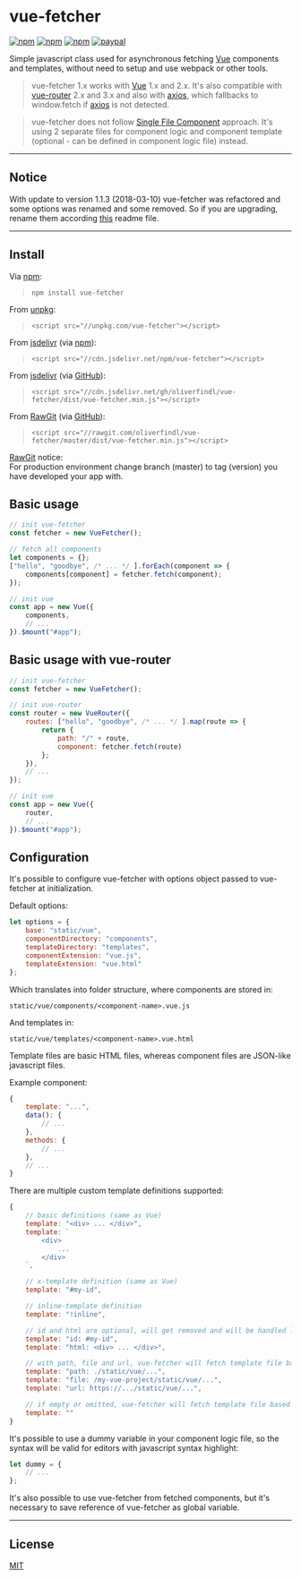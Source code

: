 # vue-fetcher

[![npm](https://img.shields.io/npm/v/vue-fetcher.svg?style=flat)](https://www.npmjs.com/package/vue-fetcher)
[![npm](https://img.shields.io/npm/dt/vue-fetcher.svg?style=flat)](https://www.npmjs.com/package/vue-fetcher)
[![npm](https://img.shields.io/npm/l/vue-fetcher.svg?style=flat)](https://www.npmjs.com/package/vue-fetcher)
[![paypal](https://img.shields.io/badge/donate-paypal-blue.svg?colorB=0070ba&style=flat)](https://paypal.me/oliverfindl)

Simple javascript class used for asynchronous fetching [Vue](https://github.com/vuejs/vue) components and templates, without need to setup and use webpack or other tools.

> vue-fetcher 1.x works with [Vue](https://github.com/vuejs/vue) 1.x and 2.x. It's also compatible with [vue-router](https://github.com/vuejs/vue-router) 2.x and 3.x and also with [axios](https://github.com/axios/axios), which fallbacks to window.fetch if [axios](https://github.com/axios/axios) is not detected.

> vue-fetcher does not follow [Single File Component](https://vuejs.org/guide/single-file-components.html) approach. It's using 2 separate files for component logic and component template (optional - can be defined in component logic file) instead.

---

## Notice

With update to version 1.1.3 (2018-03-10) vue-fetcher was refactored and some options was renamed and some removed. So if you are upgrading, rename them according [this](#configuration) readme file.

---

## Install

Via [npm](https://npmjs.com):
> `npm install vue-fetcher`

From [unpkg](https://unpkg.com):
> `<script src="//unpkg.com/vue-fetcher"></script>`

From [jsdelivr](https://jsdelivr.com/) (via [npm](https://npmjs.com)):
> `<script src="//cdn.jsdelivr.net/npm/vue-fetcher"></script>`

From [jsdelivr](https://jsdelivr.com/) (via [GitHub](https://github.com/)):
> `<script src="//cdn.jsdelivr.net/gh/oliverfindl/vue-fetcher/dist/vue-fetcher.min.js"></script>`

From [RawGit](https://rawgit.com/) (via [GitHub](https://github.com/)):
> `<script src="//rawgit.com/oliverfindl/vue-fetcher/master/dist/vue-fetcher.min.js"></script>`

[RawGit](https://rawgit.com/) notice:  
For production environment change branch (master) to tag (version) you have developed your app with.

## Basic usage

```javascript
// init vue-fetcher
const fetcher = new VueFetcher();

// fetch all components
let components = {};
["hello", "goodbye", /* ... */ ].forEach(component => {
	components[component] = fetcher.fetch(component);
});

// init vue
const app = new Vue({
	components,
	// ...
}).$mount("#app");
```

## Basic usage with vue-router

```javascript
// init vue-fetcher
const fetcher = new VueFetcher();

// init vue-router
const router = new VueRouter({
	routes: ["hello", "goodbye", /* ... */ ].map(route => {
		return {
			path: "/" + route,
			component: fetcher.fetch(route)
		};
	}),
	// ...
});

// init vue
const app = new Vue({
	router,
	// ...
}).$mount("#app");
```

## Configuration

It's possible to configure vue-fetcher with options object passed to vue-fetcher at initialization.

Default options:
```javascript
let options = {
	base: "static/vue",
	componentDirectory: "components",
	templateDirectory: "templates",
	componentExtension: "vue.js",
	templateExtension: "vue.html"
};
```

Which translates into folder structure, where components are stored in:
```
static/vue/components/<component-name>.vue.js
```

And templates in:
```
static/vue/templates/<component-name>.vue.html
```

Template files are basic HTML files, whereas component files are JSON-like javascript files.

Example component:
```javascript
{
	template: "...",
	data(): {
		// ...
	},
	methods: {
		// ...
	},
	// ...
}
```

There are multiple custom template definitions supported:
```javascript
{
	// basic definitions (same as Vue)
	template: "<div> ... </div>",
	template: `
		<div>
			...
		</div>
	`,

	// x-template definition (same as Vue)
	template: "#my-id",

	// inline-template definition
	template: "!inline",

	// id and html are optional, will get removed and will be handled like basic Vue template definition
	template: "id: #my-id",
	template: "html: <div> ... </div>",

	// with path, file and url, vue-fetcher will fetch template file based on value in this attribute (all three variants have same internal functionality)
	template: "path: ./static/vue/...",
	template: "file: /my-vue-project/static/vue/...",
	template: "url: https://.../static/vue/...",

	// if empty or omitted, vue-fetcher will fetch template file based on vue-fetcher options set at initialization
	template: ""
}
```

It's possible to use a dummy variable in your component logic file, so the syntax will be valid for editors with javascript syntax highlight:
```javascript
let dummy = {
	// ...
};
```

It's also possible to use vue-fetcher from fetched components, but it's necessary to save reference of vue-fetcher as global variable.

---

## License

[MIT](http://opensource.org/licenses/MIT)

